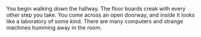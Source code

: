 You begin walking down the hallway. The floor boards creak with every other step you take. You come across an open doorway, and inside it looks like a laboratory of some kind. There are many computers and strange machines humming away in the room.
